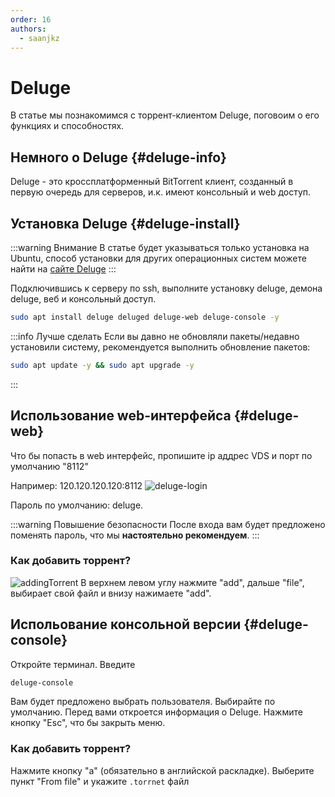```yaml
---
order: 16
authors:
  - saanjkz
---
```


# Deluge

В статье мы познакомимся с торрент-клиентом Deluge, поговоим о его функциях и способностях.

## Немного о Deluge {#deluge-info}

Deluge - это кроссплатформенный BitTorrent клиент, созданный в первую очередь для серверов, и.к. имеют консольный и web доступ.

## Установка Deluge {#deluge-install}

:::warning Внимание
В статье будет указываться только установка на Ubuntu, способ установки для других операционных систем можете найти на [сайте Deluge](https://deluge-torrent.org/download/)
:::


Подключившись к серверу по ssh, выполните установку deluge, демона deluge, веб и консольный доступ.

```sh
sudo apt install deluge deluged deluge-web deluge-console -y
```

:::info Лучше сделать
Если вы давно не обновляли пакеты/недавно установили систему, рекомендуется выполнить обновление пакетов:
```sh
sudo apt update -y && sudo apt upgrade -y
```
:::

## Использование web-интерфейса {#deluge-web}

Что бы попасть в web интерфейс, пропишите ip аддрес VDS и порт по умолчанию "8112"

Например: 120.120.120.120:8112
![deluge-login](https://whwin.xyz/wiki-p2g/deluge-login.png)

Пароль по умолчанию: deluge.


:::warning Повышение безопасности
После входа вам будет предложено поменять пароль, что мы **настоятельно рекомендуем**.
:::

### Как добавить торрент?
![addingTorrent](https://whwin.xyz/wiki-p2g/addtorrent.png)
В верхнем левом углу нажмите "add", дальше "file", выбирает свой файл и внизу нажимаете "add".

## Испольование консольной версии {#deluge-console}

Откройте терминал. Введите
```sh
deluge-console
```
Вам будет предложено выбрать пользователя. Выбирайте по умолчанию. Перед вами откроется информация о Deluge. Нажмите кнопку "Esc", что бы закрыть меню.

### Как добавить торрент?
Нажмите кнопку "a" (обязательно в английской раскладке). Выберите пункт "From file" и укажите `.torrnet` файл
